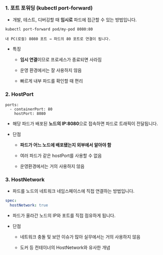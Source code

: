 ### 1. **포트 포워딩 (kubectl port-forward)**

- 개발, 테스트, 디버깅할 때 **임시로** 파드에 접근할 수 있는 방법입니다.
    
```
kubectl port-forward pod/my-pod 8080:80
```

    내 PC(로컬) 8080 포트 → 파드의 80 포트로 연결이 됩니다.
    
- 특징
    
    - **임시 연결**이므로 프로세스가 종료되면 사라짐
        
    - 운영 환경에서는 잘 사용하지 않음
        
    - 빠르게 내부 파드를 확인할 때 편리

### 2. **HostPort**

```
ports:
  - containerPort: 80
    hostPort: 8080
```
- 해당 파드가 배포된 **노드의 IP:8080**으로 접속하면 파드로 트래픽이 전달됩니다.
    
- 단점
    
    - **파드가 어느 노드에 배포됐는지 외부에서 알아야 함**
        
    - 여러 파드가 같은 hostPort를 사용할 수 없음
        
    - 운영환경에서는 거의 사용하지 않음

### 3. **HostNetwork**

- 파드를 노드의 네트워크 네임스페이스에 직접 연결하는 방법입니다.
``` yml
spec:
  hostNetwork: true
```
- 파드가 올라간 노드의 IP와 포트를 직접 점유하게 됩니다.
    
- 단점
    
    - 네트워크 충돌 및 보안 이슈가 많아 실무에서는 거의 사용하지 않음
        
    - 도커 등 컨테이너의 HostNetwork와 유사한 개념